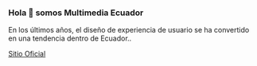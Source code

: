 ### Hola 👋 somos **Multimedia Ecuador**
En los últimos años, el diseño de experiencia de usuario se ha convertido en una tendencia dentro de Ecuador..

[Sitio Oficial](https://pixelhard.github.io)
